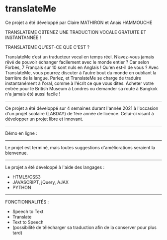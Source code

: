 # translateMe


Ce projet a été développé par Claire MATHIRON et Anaïs HAMMOUCHE


TRANSLATEME
OBTENEZ UNE TRADUCTION VOCALE GRATUITE ET INSTANTANNÉE !



TRANSLATEME QU'EST-CE QUE C'EST ?

TranslateMe c’est un traducteur vocal en temps réel.
N’avez-vous jamais rêvé de pouvoir échanger facilement avec le monde entier ? Car selon Forbes, 7 Français sur 10 sont nuls en Anglais ! Qu'en est-il de vous ? Avec TranslateMe, vous pourrez discuter à l’autre bout du monde en oubliant la barrière de la langue. Parlez, et TranslateMe se charge de traduire instantanément à l'oral, comme à l'écrit ce que vous dites. Acheter votre entrée pour le British Museum à Londres ou demander sa route à Bangkok n'a jamais été aussi facile ! 


------------------------


Ce projet a été développé sur 4 semaines durant l'année 2021 à l'occasion d'un projet scolaire (LABDAY) de 1ère année de licence. Celui-ci visant à développer un projet libre et innovant.


------------------------

Démo en ligne : 

------------------------


Le projet est terminé, mais toutes suggestions d'améliorations seraient la bienvenue.


------------------------


Le projet a été développé à l'aide des langages :

- HTML5/CSS3
- JAVASCRIPT, jQuery, AJAX
- PYTHON


------------------------

FONCTIONNALITÉS :

- Speech to Text
- Translate
- Text to Speech
- (possibilité de télécharger sa traduction afin de la conserver pour plus tard)
